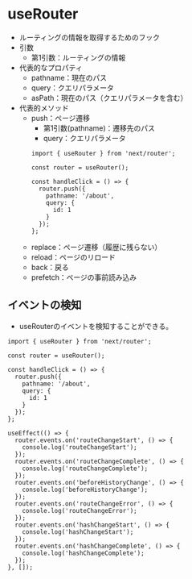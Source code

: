 # useRouter
- ルーティングの情報を取得するためのフック
- 引数
  - 第1引数：ルーティングの情報
- 代表的なプロパティ
  - pathname：現在のパス
  - query：クエリパラメータ
  - asPath：現在のパス（クエリパラメータを含む）
- 代表的メソッド
  - push：ページ遷移
    - 第1引数(pathname)：遷移先のパス
    - query：クエリパラメータ
    ```tsx
    import { useRouter } from 'next/router';

    const router = useRouter();

    const handleClick = () => {
      router.push({
        pathname: '/about',
        query: {
          id: 1
        }
      });
    };
    ```
  - replace：ページ遷移（履歴に残らない）
  - reload：ページのリロード
  - back：戻る
  - prefetch：ページの事前読み込み

## イベントの検知
- useRouterのイベントを検知することができる。

```tsx
import { useRouter } from 'next/router';

const router = useRouter();

const handleClick = () => {
  router.push({
    pathname: '/about',
    query: {
      id: 1
    }
  });
};

useEffect(() => {
  router.events.on('routeChangeStart', () => {
    console.log('routeChangeStart');
  });
  router.events.on('routeChangeComplete', () => {
    console.log('routeChangeComplete');
  });
  router.events.on('beforeHistoryChange', () => {
    console.log('beforeHistoryChange');
  });
  router.events.on('routeChangeError', () => {
    console.log('routeChangeError');
  });
  router.events.on('hashChangeStart', () => {
    console.log('hashChangeStart');
  });
  router.events.on('hashChangeComplete', () => {
    console.log('hashChangeComplete');
  });
}, []);
```